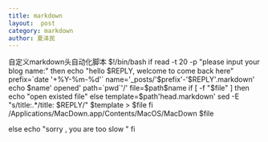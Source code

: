 ```yaml
---
title: markdown 
layout:  post
category: markdown
author: 夏泽民
---
```


自定义markdown头自动化脚本
$!/bin/bash
if read -t 20 -p "please input your blog name:"
then
  echo "hello $REPLY, welcome to come back here"
  prefix=`date '+%Y-%m-%d'`
  name='_posts/'$prefix'-'$REPLY'.markdown'
  echo $name' opened'
  path=`pwd`'/'
  file=$path$name
if [ -f "$file" ]
then
  echo "open existed file"
else
  template=$path'head.markdown'
  sed -E "s/title:.*/title: $REPLY/" $template  > $file
fi
 /Applications/MacDown.app/Contents/MacOS/MacDown  $file

else
  echo "sorry , you are too slow "
fi